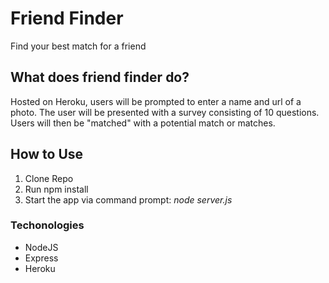 # Friend Finder

Find your best match for a friend

## What does friend finder do?

Hosted on Heroku, users will be prompted to enter a name and url of a photo. The user will be presented with a survey consisting of 10 questions. Users will then be "matched" with a potential match or matches.

## How to Use

1. Clone Repo
1. Run npm install
1. Start the app via command prompt: *node server.js*

### Techonologies

* NodeJS
* Express
* Heroku